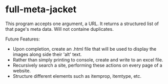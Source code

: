# full-meta-jacket
This program accepts one argument, a URL. It returns a structured list of that page's meta data. Will not containe duplicates.

Future Features:
- Upon completion, create an .html file that will be used to display the images along side their 'alt' text.
- Rather than simply printing to console, create and write to an excel file.
- Recursively search a site, performing these actions on every page of a website.
- Structure different elements such as itemprop, itemtype, etc.
